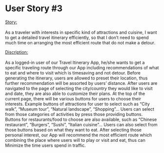 # User Story #3
<ins>Story: </ins><br /><br />
As a traveler with interests in specific kind of attractions and cuisine, I want to get a detailed travel itinerary efficiently, so that I don’t need to spend much time on arranging the most efficient route that do not make a detour.

<ins>Discription: </ins><br /><br />
As a logged-in user of our Travel Itinerary App, he/she wants to get a specific traveling route through our App including recommendations of what to eat and where to visit which is timesaving and not detour. Before generating the itinerary, users are allowed to preset their location, thus further recommendation will be assorted by users’ distance. After users are navigated to the page of selecting the city/country they would like to visit and date, they are also able to customize their plans. At the top of the current page, there will be various buttons for users to choose their interests. Example buttons of attractions for user to select such as “City walk”, “Museum tour”, “Natural landscape”, “Shopping”… Users can select from those categories of activities by press those providing buttons. Buttons for restaurants/food to choose are also available, such as “Chinese restaurant”, “Burgers”, “Sushi”, “Italian cuisine”… Users can also select from those buttons based on what they want to eat. After selecting those personal interest, our App will recommend the most efficient route which combining the place where users will to play or visit and eat, thus can Minimize the time users spend in traffic.




